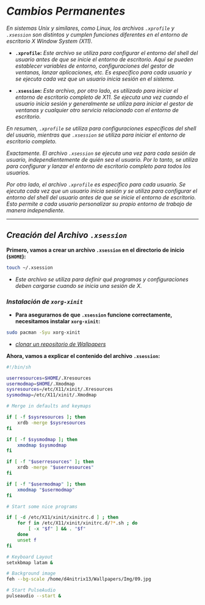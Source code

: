 <!-- Autor: Daniel Benjamin Perez Morales -->
<!-- GitHub: https://github.com/DanielPerezMoralesDev13 -->
<!-- Correo electrónico: danielperezdev@proton.me -->

# ***Cambios Permanentes***

*En sistemas Unix y similares, como Linux, los archivos `.xprofile` y `.xsession` son distintos y cumplen funciones diferentes en el entorno de escritorio X Window System (X11).*

- **`.xprofile`:** *Este archivo se utiliza para configurar el entorno del shell del usuario antes de que se inicie el entorno de escritorio. Aquí se pueden establecer variables de entorno, configuraciones del gestor de ventanas, lanzar aplicaciones, etc. Es específico para cada usuario y se ejecuta cada vez que un usuario inicia sesión en el sistema.*

- **`.xsession`:** *Este archivo, por otro lado, es utilizado para iniciar el entorno de escritorio completo de X11. Se ejecuta una vez cuando el usuario inicia sesión y generalmente se utiliza para iniciar el gestor de ventanas y cualquier otro servicio relacionado con el entorno de escritorio.*

*En resumen, `.xprofile` se utiliza para configuraciones específicas del shell del usuario, mientras que `.xsession` se utiliza para iniciar el entorno de escritorio completo.*

*Exactamente. El archivo `.xsession` se ejecuta una vez para cada sesión de usuario, independientemente de quién sea el usuario. Por lo tanto, se utiliza para configurar y lanzar el entorno de escritorio completo para todos los usuarios.*

*Por otro lado, el archivo `.xprofile` es específico para cada usuario. Se ejecuta cada vez que un usuario inicia sesión y se utiliza para configurar el entorno del shell del usuario antes de que se inicie el entorno de escritorio. Esto permite a cada usuario personalizar su propio entorno de trabajo de manera independiente.*

---

## ***Creación del Archivo `.xsession`***

**Primero, vamos a crear un archivo `.xsession` en el directorio de inicio (`$HOME`):**

```bash
touch ~/.xsession
```

- *Este archivo se utiliza para definir qué programas y configuraciones deben cargarse cuando se inicia una sesión de X.*

### ***Instalación de `xorg-xinit`***

- **Para asegurarnos de que `.xsession` funcione correctamente, necesitamos instalar `xorg-xinit`:**

```bash
sudo pacman -Syu xorg-xinit
```

- [*clonar un repositorio de Wallpapers*](https://github.com/DanielPerezMoralesDev13/Wallpapers.git "https://github.com/DanielPerezMoralesDev13/Wallpapers.git")

**Ahora, vamos a explicar el contenido del archivo `.xsession`:**

```bash
#!/bin/sh

userresources=$HOME/.Xresources
usermodmap=$HOME/.Xmodmap
sysresources=/etc/X11/xinit/.Xresources
sysmodmap=/etc/X11/xinit/.Xmodmap

# Merge in defaults and keymaps

if [ -f $sysresources ]; then
    xrdb -merge $sysresources
fi

if [ -f $sysmodmap ]; then
    xmodmap $sysmodmap
fi

if [ -f "$userresources" ]; then
    xrdb -merge "$userresources"
fi

if [ -f "$usermodmap" ]; then
    xmodmap "$usermodmap"
fi

# Start some nice programs

if [ -d /etc/X11/xinit/xinitrc.d ] ; then
    for f in /etc/X11/xinit/xinitrc.d/?*.sh ; do
        [ -x "$f" ] && . "$f"
    done
    unset f
fi

# Keyboard Layout
setxkbmap latam &

# Background image
feh --bg-scale /home/d4nitrix13/Wallpapers/Img/09.jpg

# Start PulseAudio
pulseaudio --start &
```
